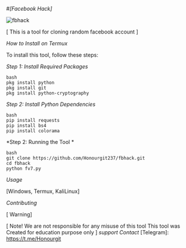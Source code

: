 #*[Facebook Hack]*



![fbhack](https://github.com/Honourgit237/fbhack/blob/169246039672a0a150ae857e684454a923d738ca/Screenshot_20241203-085045.jpg)


[ This  is a tool for cloning random facebook account ]

*How to Install on Termux*


To install this tool, follow these steps:

*Step 1: Install Required Packages*

```
bash
pkg install python
pkg install git
pkg install python-cryptography
```

*Step 2: Install Python Dependencies*

```
bash
pip install requests
pip install bs4
pip install colorama
```
*Step 2: Running the Tool *

```
bash
git clone https://github.com/Honourgit237/fbhack.git
cd fbhack
python fv7.py
```

*Usage*


[Windows, Termux, KaliLinux]

*Contributing*


[ Warning]




[ Note! We are not responsible for any misuse of this tool
This tool was Created for education purpose only ]
*support Contact*
[Telegram]: https://t.me/Honourgit




